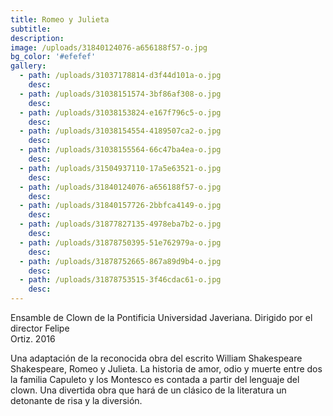 ```yaml
---
title: Romeo y Julieta
subtitle:
description:
image: /uploads/31840124076-a656188f57-o.jpg
bg_color: '#efefef'
gallery:
  - path: /uploads/31037178814-d3f44d101a-o.jpg
    desc:
  - path: /uploads/31038151574-3bf86af308-o.jpg
    desc:
  - path: /uploads/31038153824-e167f796c5-o.jpg
    desc:
  - path: /uploads/31038154554-4189507ca2-o.jpg
    desc:
  - path: /uploads/31038155564-66c47ba4ea-o.jpg
    desc:
  - path: /uploads/31504937110-17a5e63521-o.jpg
    desc:
  - path: /uploads/31840124076-a656188f57-o.jpg
    desc:
  - path: /uploads/31840157726-2bbfca4149-o.jpg
    desc:
  - path: /uploads/31877827135-4978eba7b2-o.jpg
    desc:
  - path: /uploads/31878750395-51e762979a-o.jpg
    desc:
  - path: /uploads/31878752665-867a89d9b4-o.jpg
    desc:
  - path: /uploads/31878753515-3f46cdac61-o.jpg
    desc:
---
```


Ensamble de Clown de la Pontificia Universidad Javeriana. Dirigido por el director Felipe<br>Ortiz. 2016

Una adaptaci&oacute;n de la reconocida obra del escrito William Shakespeare<br>Shakespeare, Romeo y Julieta. La historia de amor, odio y muerte entre dos la familia Capuleto y los Montesco es contada a partir del lenguaje del clown. Una divertida obra que har&aacute; de un cl&aacute;sico de la literatura un detonante de risa y la diversi&oacute;n.